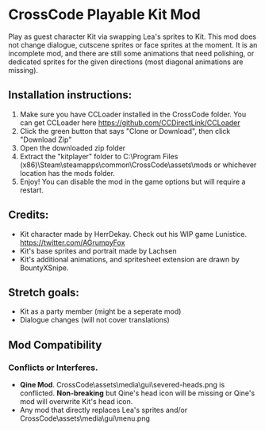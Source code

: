# CrossCode Playable Kit Mod

Play as guest character Kit via swapping Lea's sprites to Kit. This mod does not change dialogue, cutscene sprites or face sprites at the moment. It is an incomplete mod, and there are still some animations that need polishing, or dedicated sprites for the given directions (most diagonal animations are missing).

## Installation instructions:
1. Make sure you have CCLoader installed in the CrossCode folder. You can get CCLoader here https://github.com/CCDirectLink/CCLoader
2. Click the green button that says "Clone or Download", then click "Download Zip"
3. Open the downloaded zip folder
4. Extract the "kitplayer" folder to C:\Program Files (x86)\Steam\steamapps\common\CrossCode\assets\mods or whichever location has the mods folder.
5. Enjoy! You can disable the mod in the game options but will require a restart.



## Credits:
- Kit character made by HerrDekay. Check out his WIP game Lunistice. https://twitter.com/AGrumpyFox
- Kit's base sprites and portrait made by Lachsen
- Kit's additional animations, and spritesheet extension are drawn by BountyXSnipe.

## Stretch goals:
- Kit as a party member (might be a seperate mod)
- Dialogue changes (will not cover translations)

## Mod Compatibility

### Conflicts or Interferes.
- **Qine Mod**. CrossCode\assets\media\gui\severed-heads.png is conflicted. **Non-breaking** but Qine's head icon will be missing or Qine's mod will overwrite Kit's head icon.
- Any mod that directly replaces Lea's sprites and/or CrossCode\assets\media\gui\menu.png

